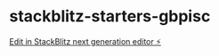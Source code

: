 # stackblitz-starters-gbpisc

[Edit in StackBlitz next generation editor ⚡️](https://stackblitz.com/~/github.com/mohamad-ali-asnawi-93/stackblitz-starters-gbpisc)
